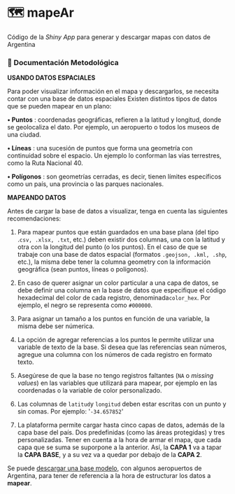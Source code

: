 # :world_map: mapeAr

Código de la *Shiny App* para generar y descargar mapas con datos de Argentina

### :book: Documentación Metodológica

**USANDO DATOS ESPACIALES**

Para poder visualizar información en el mapa y descargarlos, se necesita contar con una base de datos espaciales Existen distintos tipos de datos que se pueden mapear en un plano:

**• Puntos** : coordenadas geográficas, refieren a la latitud y longitud, donde se geolocaliza el dato. Por ejemplo, un aeropuerto o todos los museos de una ciudad.

**• Líneas** : una sucesión de puntos que forma una geometría con continuidad sobre el espacio. Un ejemplo lo conforman las vías terrestres, como la Ruta Nacional 40.

**• Polígonos** : son geometrías cerradas, es decir, tienen límites específicos como un país, una provincia o las parques nacionales.

**MAPEANDO DATOS**

Antes de cargar la base de datos a visualizar, tenga en cuenta las siguientes recomendaciones:

1.  Para mapear puntos que están guardados en una base plana (del tipo .`csv, .xlsx, .txt`, etc.) deben existir dos columnas, una con la latitud y otra con la longitud del punto (o los puntos). En el caso de que se trabaje con una base de datos espacial (formatos `.geojson, .kml, .shp`, etc.), la misma debe tener la columna geometry con la información geográfica (sean puntos, líneas o polígonos).

2.  En caso de querer asignar un color particular a una capa de datos, se debe definir una columna en la base de datos que especifique el código hexadecimal del color de cada registro, denominada`color_hex`. Por ejemplo, el negro se representa como `#000000`.

3.  Para asignar un tamaño a los puntos en función de una variable, la misma debe ser númerica.

4.  La opción de agregar referencias a los puntos le permite utilizar una variable de texto de la base. Si desea que las referencias sean números, agregue una columna con los números de cada registro en formato texto.

5.  Asegúrese de que la base no tengo registros faltantes (`NA` o *missing values*) en las variables que utilizará para mapear, por ejemplo en las coordenadas o la variable de color personalizado.

6.  Las columnas de `latitud`y `longitud` deben estar escritas con un punto y sin comas. Por ejemplo: '`-34.657852`'

7.  La plataforma permite cargar hasta cinco capas de datos, además de la capa base del país. Dos predefinidas (como las áreas protegidas) y tres personalizadas. Tener en cuenta a la hora de armar el mapa, que cada capa que se suma se suporpone a la anterior. Así, la **CAPA 1** va a tapar la **CAPA BASE**, y a su vez va a quedar por debajo de la **CAPA 2**.

Se puede [descargar una base modelo](https://tableros.yvera.tur.ar/mapeAr/session/db51efd8081e9bf6a9a2ee1b7b84503b/download/downloadData?w=), con algunos aeropuertos de Argentina, para tener de referencia a la hora de estructurar los datos a **mapear**.
